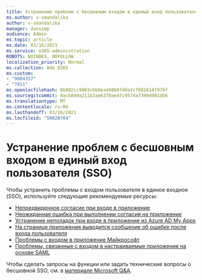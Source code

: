 ```yaml
---
title: Устранение проблем с бесшовным входом в единый вход пользователя (SSO)
ms.author: v-smandalika
author: v-smandalika
manager: dansimp
audience: Admin
ms.topic: article
ms.date: 03/16/2021
ms.service: o365-administration
ROBOTS: NOINDEX, NOFOLLOW
localization_priority: Normal
ms.collection: Adm_O365
ms.custom:
- "9004357"
- "7811"
ms.openlocfilehash: 6b892cc9803c6b0ead40b8fdda2cf881614f976f
ms.sourcegitcommit: 0acb849a211b3ae6378ae47c9574a73994981db6
ms.translationtype: MT
ms.contentlocale: ru-RU
ms.lasthandoff: 03/16/2021
ms.locfileid: "50828704"
---
```

# <a name="troubleshoot-seamless-single-sign-on-sso-user-sign-in-issues"></a>Устранение проблем с бесшовным входом в единый вход пользователя (SSO)

Чтобы устранить проблемы с входом пользователя в единое входное (SSO), используйте следующие рекомендуемые ресурсы:

- [Непредвиденное согласие при входе в приложение](https://docs.microsoft.com/azure/active-directory/manage-apps/application-sign-in-unexpected-user-consent-prompt) 
- [Неожиданная ошибка при выполнении согласия на приложение](https://docs.microsoft.com/azure/active-directory/manage-apps/application-sign-in-unexpected-user-consent-error) 
- [Устранение неполадок при входе в приложение из Azure AD My Apps](https://docs.microsoft.com/azure/active-directory/manage-apps/application-sign-in-other-problem-access-panel) 
- [На странице приложения выводится сообщение об ошибке после входа пользователя](https://docs.microsoft.com/azure/active-directory/manage-apps/application-sign-in-problem-application-error)
- [Проблемы с входом в приложение Майкрософт](https://docs.microsoft.com/azure/active-directory/manage-apps/application-sign-in-problem-first-party-microsoft) 
- [Проблемы, связанные с входом в настраиваемые приложения на основе SAML](https://docs.microsoft.com/azure/active-directory/manage-apps/application-sign-in-problem-federated-sso-gallery)

Чтобы сделать запросы на функции или задать технические вопросы о бесшовной SSO, см. в [материале Microsoft Q&A](https://docs.microsoft.com/answers/topics/azure-ad-single-sign-on.html).

